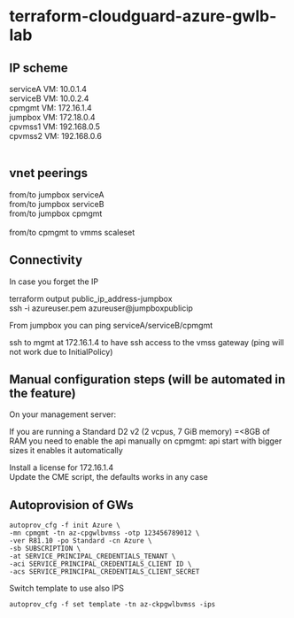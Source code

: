 # terraform-cloudguard-azure-gwlb-lab

## IP scheme

serviceA VM: 10.0.1.4<br>
serviceB VM: 10.0.2.4<br>
cpmgmt   VM: 172.16.1.4<br>
jumpbox  VM: 172.18.0.4<br>
cpvmss1  VM: 192.168.0.5<br>
cpvmss2  VM: 192.168.0.6<br>
<br>
## vnet peerings
from/to jumpbox serviceA<br>
from/to jumpbox serviceB<br>
from/to jumpbox cpmgmt<br>
<br>
from/to cpmgmt to vmms scaleset<br>

## Connectivity
In case you forget the IP<br>

terraform output public_ip_address-jumpbox<br>
ssh -i azureuser.pem azureuser@jumpboxpublicip

From jumpbox you can ping serviceA/serviceB/cpmgmt

ssh to mgmt at 172.16.1.4 to have ssh access to the vmss gateway (ping will not work due to InitialPolicy)

## Manual configuration steps (will be automated in the feature)
On your management server:

If you are running a Standard D2 v2 (2 vcpus, 7 GiB memory) =<8GB of RAM you need to enable the api manually on cpmgmt: api start
with bigger sizes it enables it automatically

Install a license for 172.16.1.4<br>
Update the CME script, the defaults works in any case<br>

## Autoprovision of GWs
```
autoprov_cfg -f init Azure \
-mn cpmgmt -tn az-cpgwlbvmss -otp 123456789012 \
-ver R81.10 -po Standard -cn Azure \
-sb SUBSCRIPTION \
-at SERVICE_PRINCIPAL_CREDENTIALS_TENANT \
-aci SERVICE_PRINCIPAL_CREDENTIALS_CLIENT ID \
-acs SERVICE_PRINCIPAL_CREDENTIALS_CLIENT_SECRET
```

Switch template to use also IPS
```
autoprov_cfg -f set template -tn az-ckpgwlbvmss -ips
```
